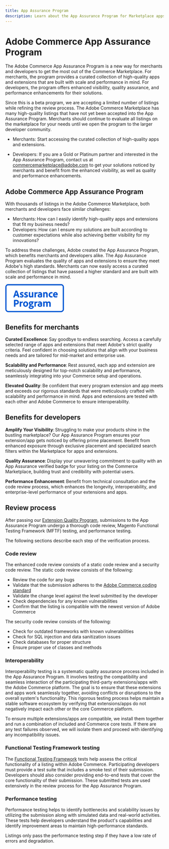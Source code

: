 ```yaml
---
title: App Assurance Program
description: Learn about the App Assurance Program for Marketplace apps and extensions for Adobe Commerce.
---
```


# Adobe Commerce App Assurance Program

The Adobe Commerce App Assurance Program is a new way for merchants and developers to get the most out of the Commerce Marketplace. For merchants, the program provides a curated collection of high-quality apps and extensions that are built with scale and performance in mind. For developers, the program offers enhanced visibility, quality assurance, and performance enhancements for their solutions.

<InlineAlert variant="info" slots="text"/>

Since this is a beta program, we are accepting a limited number of listings while refining the review process. The Adobe Commerce Marketplace has many high-quality listings that have not yet been accepted into the App Assurance Program. Merchants should continue to evaluate all listings on the marketplace for your needs until we open the program to the larger developer community.

- Merchants: Start accessing the curated collection of high-quality apps and extensions.

- Developers: If you are a Gold or Platinum partner and interested in the App Assurance Program, contact us at commercemarketplace@adobe.com to get your solutions noticed by merchants and benefit from the enhanced visibility, as well as quality and performance enhancements.

## Adobe Commerce App Assurance Program

With thousands of listings in the Adobe Commerce Marketplace, both merchants and developers face similar challenges:

- Merchants: How can I easily identify high-quality apps and extensions that fit my business needs?
- Developers: How can I ensure my solutions are built according to customer expectations while also achieving better visibility for my innovations?

To address these challenges, Adobe created the App Assurance Program, which benefits merchants and developers alike. The App Assurance Program evaluates the quality of apps and extensions to ensure they meet Adobe's high standards. Merchants can now easily access a curated collection of listings that have passed a higher standard and are built with scale and performance in mind.

![assurance badge](_images/assurance-badge.png)

## Benefits for merchants

**Curated Excellence**: Say goodbye to endless searching. Access a carefully selected range of apps and extensions that meet Adobe's strict quality criteria. Feel confident in choosing solutions that align with your business needs and are tailored for mid-market and enterprise use.

**Scalability and Performance**: Rest assured, each app and extension are meticulously designed for top-notch scalability and performance, seamlessly integrating into your Commerce setup and operations.

**Elevated Quality**: Be confident that every program extension and app meets and exceeds our rigorous standards that were meticulously crafted with scalability and performance in mind. Apps and extensions are tested with each other and Adobe Commerce to ensure interoperability.

## Benefits for developers

**Amplify Your Visibility**: Struggling to make your products shine in the bustling marketplace? Our App Assurance Program ensures your extension/app gets noticed by offering prime placement. Benefit from enhanced exposure through exclusive placement and specialized search filters within the Marketplace for apps and extensions.

**Quality Assurance**: Display your unwavering commitment to quality with an App Assurance verified badge for your listing on the Commerce Marketplace, building trust and credibility with potential users.

**Performance Enhancement**: Benefit from technical consultation and the code review process, which enhances the longevity, interoperability, and enterprise-level performance of your extensions and apps.

## Review process

After passing our [Extension Quality Program](./extension-quality-program.md), submissions to the App Assurance Program undergo a thorough code review, Magento Functional Testing Framework (MFTF) testing, and performance testing.

The following sections describe each step of the verification process.

### Code review

The enhanced code review consists of a static code review and a security code review. The static code review consists of the following:

- Review the code for any bugs
- Validate that the submission adheres to the [Adobe Commerce coding standard](https://github.com/magento/magento-coding-standard)
- Validate the change level against the level submitted by the developer
- Check dependencies for any known vulnerabilities
- Confirm that the listing is compatible with the newest version of Adobe Commerce

The security code review consists of the following:

- Check for outdated frameworks with known vulnerabilities
- Check for SQL injection and data sanitization issues
- Check databases for proper structure
- Ensure proper use of classes and methods

### Interoperability

Interoperability testing is a systematic quality assurance process included in the App Assurance Program. It involves testing the compatibility and seamless interaction of the participating third-party extensions/apps with the Adobe Commerce platform. The goal is to ensure that these extensions and apps work seamlessly together, avoiding conflicts or disruptions to the overall system's functionality. This rigorous testing process helps maintain a stable software ecosystem by verifying that extensions/apps do not negatively impact each other or the core Commerce platform.

To ensure multiple extensions/apps are compatible, we install them together and run a combination of included and Commerce core tests. If there are any test failures observed, we will isolate them and proceed with identifying any incompatibility issues.

### Functional Testing Framework testing

The [Functional Testing Framework](https://developer.adobe.com/commerce/testing/functional-testing-framework/) tests help assess the critical functionality of a listing within Adobe Commerce. Participating developers must provide a test suite that includes a smoke test of their submission. Developers should also consider providing end-to-end tests that cover the core functionality of their submission. These submitted tests are used extensively in the review process for the App Assurance Program.

### Performance testing

Performance testing helps to identify bottlenecks and scalability issues by utilizing the submission along with simulated data and real-world activities. These tests help developers understand the product's capabilities and identify improvement areas to maintain high-performance standards.

Listings only pass the performance testing step if they have a low rate of errors and degradation.
